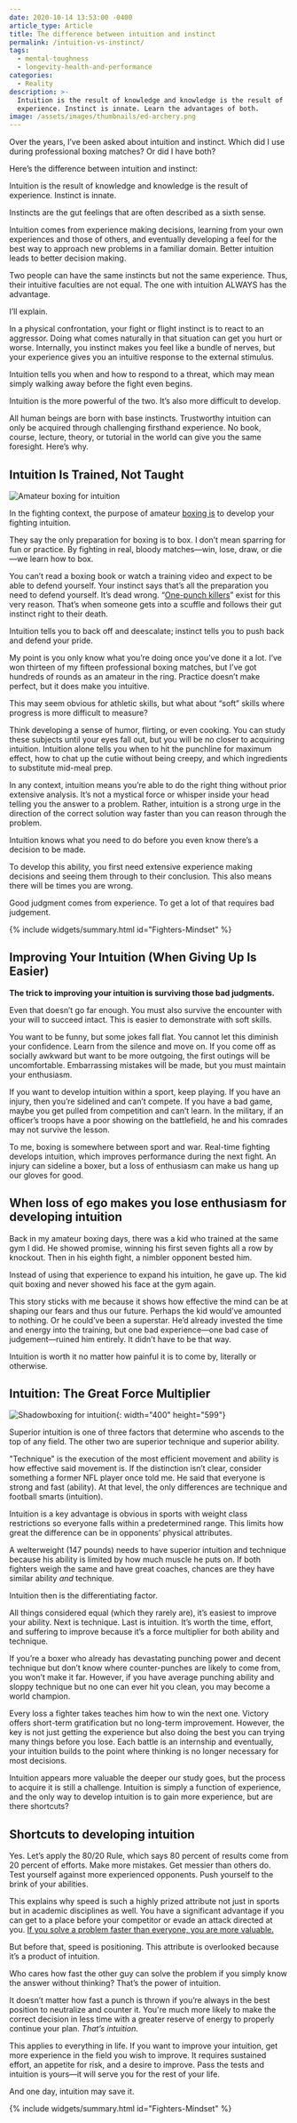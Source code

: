 ```yaml
---
date: 2020-10-14 13:53:00 -0400
article_type: Article
title: The difference between intuition and instinct
permalink: /intuition-vs-instinct/
tags:
  - mental-toughness
  - longevity-health-and-performance
categories:
  - Reality
description: >-
  Intuition is the result of knowledge and knowledge is the result of
  experience. Instinct is innate. Learn the advantages of both.
image: /assets/images/thumbnails/ed-archery.png
---
```

Over the years, I’ve been asked about intuition and instinct. Which did I use during professional boxing matches? Or did I have both?

Here’s the difference between intuition and instinct:

Intuition is the result of knowledge and knowledge is the result of experience. Instinct is innate.

Instincts are the gut feelings that are often described as a sixth sense.

Intuition comes from experience making decisions, learning from your own experiences and those of others, and eventually developing a feel for the best way to approach new problems in a familiar domain. Better intuition leads to better decision making.

Two people can have the same instincts but not the same experience. Thus, their intuitive faculties are not equal. The one with intuition ALWAYS has the advantage.

I’ll explain.

In a physical confrontation, your fight or flight instinct is to react to an aggressor. Doing what comes naturally in that situation can get you hurt or worse. Internally, you instinct makes you feel like a bundle of nerves, but your experience gives you an intuitive response to the external stimulus.

Intuition tells you when and how to respond to a threat, which may mean simply walking away before the fight even begins.

Intuition is the more powerful of the two. It’s also more difficult to develop.

All human beings are born with base instincts. Trustworthy intuition can only be acquired through challenging firsthand experience. No book, course, lecture, theory, or tutorial in the world can give you the same foresight. Here’s why.

## Intuition Is Trained, Not Taught

![Amateur boxing for intuition](/assets/images/posts/ed-amateur-fight-corner.jpg "Me in 2011 getting coached in between the rounds of an amateur boxing match")

In the fighting context, the purpose of amateur [boxing is](/boxing-benefits/) to develop your fighting intuition.

They say the only preparation for boxing is to box. I don’t mean sparring for fun or practice. By fighting in real, bloody matches—win, lose, draw, or die—we learn how to box.

You can’t read a boxing book or watch a training video and expect to be able to defend yourself. Your instinct says that’s all the preparation you need to defend yourself. It’s dead wrong. “[One-punch killers](https://www.bbc.com/news/uk-38992393)” exist for this very reason. That’s when someone gets into a scuffle and follows their gut instinct right to their death.

Intuition tells you to back off and deescalate; instinct tells you to push back and defend your pride.

My point is you only know what you’re doing once you’ve done it a lot. I’ve won thirteen of my fifteen professional boxing matches, but I’ve got hundreds of rounds as an amateur in the ring. Practice doesn’t make perfect, but it does make you intuitive.

This may seem obvious for athletic skills, but what about “soft” skills where progress is more difficult to measure?

Think developing a sense of humor, flirting, or even cooking. You can study these subjects until your eyes fall out, but you will be no closer to acquiring intuition. Intuition alone tells you when to hit the punchline for maximum effect, how to chat up the cutie without being creepy, and which ingredients to substitute mid-meal prep.

In any context, intuition means you’re able to do the right thing without prior extensive analysis. It’s not a mystical force or whisper inside your head telling you the answer to a problem. Rather, intuition is a strong urge in the direction of the correct solution way faster than you can reason through the problem.

Intuition knows what you need to do before you even know there’s a decision to be made.

To develop this ability, you first need extensive experience making decisions and seeing them through to their conclusion. This also means there will be times you are wrong.

Good judgment comes from experience. To get a lot of that requires bad judgement.

{% include widgets/summary.html id="Fighters-Mindset" %}

## Improving Your Intuition (When Giving Up Is Easier)

**The trick to improving your intuition is surviving those bad judgments.**

Even that doesn’t go far enough. You must also survive the encounter with your will to succeed intact. This is easier to demonstrate with soft skills.

You want to be funny, but some jokes fall flat. You cannot let this diminish your confidence. Learn from the silence and move on. If you come off as socially awkward but want to be more outgoing, the first outings will be uncomfortable. Embarrassing mistakes will be made, but you must maintain your enthusiasm.

If you want to develop intuition within a sport, keep playing. If you have an injury, then you’re sidelined and can’t compete. If you have a bad game, maybe you get pulled from competition and can’t learn. In the military, if an officer’s troops have a poor showing on the battlefield, he and his comrades may not survive the lesson.

To me, boxing is somewhere between sport and war. Real-time fighting develops intuition, which improves performance during the next fight. An injury can sideline a boxer, but a loss of enthusiasm can make us hang up our gloves for good.

## When loss of ego makes you lose enthusiasm for developing intuition

Back in my amateur boxing days, there was a kid who trained at the same gym I did. He showed promise, winning his first seven fights all a row by knockout. Then in his eighth fight, a nimbler opponent bested him.

Instead of using that experience to expand his intuition, he gave up. The kid quit boxing and never showed his face at the gym again.

This story sticks with me because it shows how effective the mind can be at shaping our fears and thus our future. Perhaps the kid would’ve amounted to nothing. Or he could’ve been a superstar. He’d already invested the time and energy into the training, but one bad experience—one bad case of judgement—ruined him entirely. It didn’t have to be that way.

Intuition is worth it no matter how painful it is to come by, literally or otherwise.

## Intuition: The Great Force Multiplier

![Shadowboxing for intuition](/assets/images/posts/blackandwhiteboxing.jpg "Shadowboxing for intuition"){: width="400" height="599"}

Superior intuition is one of three factors that determine who ascends to the top of any field. The other two are superior technique and superior ability.

"Technique" is the execution of the most efficient movement and ability is how effective said movement is. If the distinction isn’t clear, consider something a former NFL player once told me. He said that everyone is strong and fast (ability). At that level, the only differences are technique and football smarts (intuition).

Intuition is a key advantage is obvious in sports with weight class restrictions so everyone falls within a predetermined range. This limits how great the difference can be in opponents’ physical attributes.

A welterweight (147 pounds) needs to have superior intuition and technique because his ability is limited by how much muscle he puts on. If both fighters weigh the same and have great coaches, chances are they have similar ability *and* technique.

Intuition then is the differentiating factor.

All things considered equal (which they rarely are), it’s easiest to improve your ability. Next is technique. Last is intuition. It’s worth the time, effort, and suffering to improve because it’s a force multiplier for both ability and technique.

If you’re a boxer who already has devastating punching power and decent technique but don’t know where counter-punches are likely to come from, you won’t make it far. However, if you have average punching ability and sloppy technique but no one can ever hit you clean, you may become a world champion.

Every loss a fighter takes teaches him how to win the next one. Victory offers short-term gratification but no long-term improvement. However, the key is not just getting the experience but also doing the best you can trying many things before you lose. Each battle is an internship and eventually, your intuition builds to the point where thinking is no longer necessary for most decisions.

Intuition appears more valuable the deeper our study goes, but the process to acquire it is still a challenge. Intuition is simply a function of experience, and the only way to develop intuition is to gain more experience, but are there shortcuts?

## Shortcuts to developing intuition

Yes. Let’s apply the 80/20 Rule, which says 80 percent of results come from 20 percent of efforts. Make more mistakes. Get messier than others do. Test yourself against more experienced opponents. Push yourself to the brink of your abilities.

This explains why speed is such a highly prized attribute not just in sports but in academic disciplines as well. You have a significant advantage if you can get to a place before your competitor or evade an attack directed at you. [If you solve a problem faster than everyone, you are more valuable.](/problem-solving-process/)

But before that, speed is positioning. This attribute is overlooked because it’s a product of intuition.

Who cares how fast the other guy can solve the problem if you simply know the answer without thinking? That’s the power of intuition.

It doesn’t matter how fast a punch is thrown if you’re always in the best position to neutralize and counter it. You're much more likely to make the correct decision in less time with a greater reserve of energy to properly continue your plan. *That’s intuition.*

This applies to everything in life. If you want to improve your intuition, get more experience in the field you wish to improve. It requires sustained effort, an appetite for risk, and a desire to improve. Pass the tests and intuition is yours—it will serve you for the rest of your life.

And one day, intuition may save it.

{% include widgets/summary.html id="Fighters-Mindset" %}